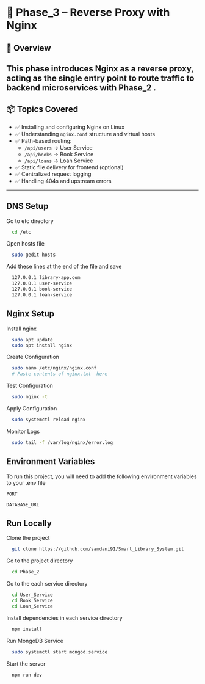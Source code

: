 # 📁 Phase_3 – Reverse Proxy with Nginx

## 📌 Overview

This phase introduces Nginx as a reverse proxy, acting as the single entry point to route traffic to backend microservices with Phase_2 .
---
## 📦 Topics Covered

- ✅ Installing and configuring Nginx on Linux  
- ✅ Understanding `nginx.conf` structure and virtual hosts  
- ✅ Path-based routing:
  - `/api/users` → User Service  
  - `/api/books` → Book Service  
  - `/api/loans` → Loan Service  
- ✅ Static file delivery for frontend (optional)  
- ✅ Centralized request logging  
- ✅ Handling 404s and upstream errors  

---

## DNS Setup

Go to etc directory 

```bash
  cd /etc
```

Open hosts file

```bash
  sudo gedit hosts
```
Add these lines at the end of the file and save
```bash
  127.0.0.1 library-app.com
  127.0.0.1 user-service
  127.0.0.1 book-service
  127.0.0.1 loan-service
```

## Nginx Setup

Install nginx

```bash
  sudo apt update
  sudo apt install nginx
```

Create Configuration

```bash
  sudo nano /etc/nginx/nginx.conf
  # Paste contents of nginx.txt  here
```
Test Configuration
```bash
  sudo nginx -t
```

Apply Configuration
```bash
  sudo systemctl reload nginx
```

Monitor Logs
```bash
  sudo tail -f /var/log/nginx/error.log
```

## Environment Variables

To run this project, you will need to add the following environment variables to your .env file

`PORT`

`DATABASE_URL`


## Run Locally

Clone the project

```bash
  git clone https://github.com/samdani91/Smart_Library_System.git
```

Go to the project directory

```bash
  cd Phase_2
```

Go to the each service directory

```bash
  cd User_Service
  cd Book_Service
  cd Loan_Service
```

Install dependencies in each service directory

```bash
  npm install
```
Run MongoDB Service

```bash
  sudo systemctl start mongod.service

```

Start the server

```bash
  npm run dev
```